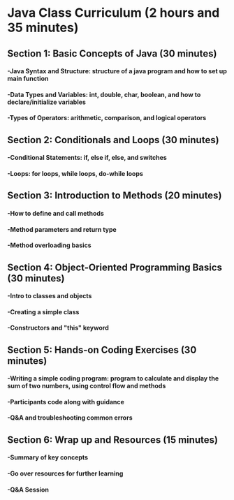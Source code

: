 # Java Class Curriculum (2 hours and 35 minutes)
## Section 1: Basic Concepts of Java (30 minutes)
#### -Java Syntax and Structure: structure of a java program and how to set up main function
#### -Data Types and Variables: int, double, char, boolean, and how to declare/initialize variables 
#### -Types of Operators: arithmetic, comparison, and logical operators
## Section 2: Conditionals and Loops (30 minutes)
#### -Conditional Statements: if, else if, else, and switches 
#### -Loops: for loops, while loops, do-while loops
## Section 3: Introduction to Methods (20 minutes)
#### -How to define and call methods 
#### -Method parameters and return type
#### -Method overloading basics
## Section 4: Object-Oriented Programming Basics (30 minutes)
#### -Intro to classes and objects
#### -Creating a simple class
#### -Constructors and "this" keyword
## Section 5: Hands-on Coding Exercises (30 minutes)
#### -Writing a simple coding program: program to calculate and display the sum of two numbers, using control flow and methods
#### -Participants code along with guidance
#### -Q&A and troubleshooting common errors
## Section 6: Wrap up and Resources (15 minutes) 
#### -Summary of key concepts
#### -Go over resources for further learning
#### -Q&A Session

